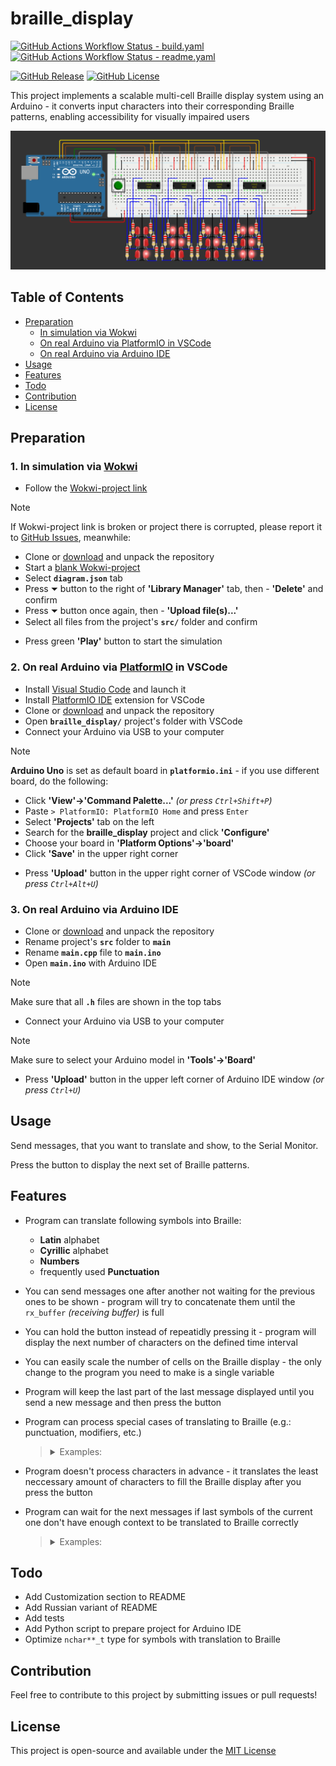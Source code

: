 # braille_display

[![GitHub Actions Workflow Status - build.yaml](https://img.shields.io/github/actions/workflow/status/dakalamin/braille_display/build.yaml?style=flat-square&label=PlatformIO%20build)](https://github.com/dakalamin/braille_display/actions/workflows/build.yaml)
[![GitHub Actions Workflow Status - readme.yaml](https://img.shields.io/endpoint?url=https://gist.githubusercontent.com/dakalamin/a03fafd87cde1d5878f7955cac843017/raw/braille_displa_readme_badge.json)](https://github.com/dakalamin/braille_display/actions/workflows/readme.yaml)

[![GitHub Release](https://img.shields.io/github/v/release/dakalamin/braille_display?sort=semver&display_name=tag&style=flat-square&label=Release)](https://github.com/dakalamin/braille_display/releases)
[![GitHub License](https://img.shields.io/github/license/dakalamin/braille_display?style=flat-square&label=License)](#license)

This project implements a scalable multi-cell Braille display system using an Arduino - it converts input characters into their corresponding Braille patterns, enabling accessibility for visually impaired users

![project breadboard scheme](assets/image.png)

## Table of Contents

- [Preparation](#preparation)
	- [In simulation via Wokwi](#1-in-simulation-via-wokwi)
	- [On real Arduino via PlatformIO in VSCode](#2-on-real-arduino-via-platformio-in-vscode)
	- [On real Arduino via Arduino IDE](#3-on-real-arduino-via-arduino-ide)
- [Usage](#usage)
- [Features](#features)
- [Todo](#todo)
- [Contribution](#contribution)
- [License](#license)

## Preparation

### **1. In simulation via [Wokwi](https://wokwi.com)**
- Follow the [Wokwi-project link](https://wokwi.com/projects/410634164212519937)
> [!NOTE]  
> If Wokwi-project link is broken or project there is corrupted, please report it to [GitHub Issues](https://github.com/dakalamin/braille_display/issues), meanwhile:
> - Clone or [download](https://github.com/dakalamin/braille_display/archive/refs/heads/main.zip) and unpack the repository
> - Start a [blank Wokwi-project](https://wokwi.com/projects/new/blank)
> - Select **`diagram.json`** tab
> - Press ⏷ button to the right of **'Library Manager'** tab, then - **'Delete'** and confirm
> - Press ⏷ button once again, then - **'Upload file(s)...'**
> - Select all files from the project's **`src/`** folder and confirm
- Press green **'Play'** button to start the simulation 

### **2. On real Arduino via [PlatformIO](https://platformio.org) in VSCode**
- Install [Visual Studio Code](https://code.visualstudio.com) and launch it
- Install [PlatformIO IDE](https://marketplace.visualstudio.com/items?itemName=platformio.platformio-ide) extension for VSCode
- Clone or [download](https://github.com/dakalamin/braille_display/archive/refs/heads/main.zip) and unpack the repository
- Open **`braille_display/`** project's folder with VSCode
- Connect your Arduino via USB to your computer
> [!NOTE]
> **Arduino Uno** is set as default board in **`platformio.ini`** - if you use different board, do the following:
> - Click **'View'->'Command Palette...'** _(or press `Ctrl+Shift+P`)_
> - Paste `> PlatformIO: PlatformIO Home` and press `Enter`
> - Select **'Projects'** tab on the left
> - Search for the **braille_display** project and click **'Configure'**
> - Choose your board in **'Platform Options'→'board'**
> - Click **'Save'** in the upper right corner
- Press **'Upload'** button in the upper right corner of VSCode window _(or press `Ctrl+Alt+U`)_

### **3. On real Arduino via Arduino IDE**
- Clone or [download](https://github.com/dakalamin/braille_display/archive/refs/heads/main.zip) and unpack the repository
- Rename project's **`src`** folder to **`main`**
- Rename **`main.cpp`** file to **`main.ino`**
- Open **`main.ino`** with Arduino IDE
> [!Note]
> Make sure that all **`.h`** files are shown in the top tabs
- Connect your Arduino via USB to your computer
> [!Note]
> Make sure to select your Arduino model in **'Tools'→'Board'**
- Press **'Upload'** button in the upper left corner of Arduino IDE window _(or press `Ctrl+U`)_

## Usage

Send messages, that you want to translate and show, to the Serial Monitor.

Press the button to display the next set of Braille patterns.

## Features

- Program can translate following symbols into Braille:
	- **Latin** alphabet
	- **Cyrillic** alphabet
	- **Numbers**
	- frequently used **Punctuation**

- You can send messages one after another not waiting for the previous ones to be shown - program will try to concatenate them until the `rx_buffer` _(receiving buffer)_ is full

- You can hold the button instead of repeatidly pressing it - program will display the next number of characters on the defined time interval

- You can easily scale the number of cells on the Braille display - the only change to the program you need to make is a single variable

- Program will keep the last part of the last message displayed until you send a new message and then press the button

- Program can process special cases of translating to Braille (e.g.: punctuation, modifiers, etc.)
	> <details>
	> <summary>Examples:</summary>
	>
	> - capital modifier is required before capital letters: **`XyZ`** → **<code><ins>⠠</ins>⠭⠽<ins>⠠</ins>⠵</code>**
	> - numeric modifier is required before numbers: **`a 12`** → **<code>⠁ <ins>⠼</ins>⠁⠃</code>**
	> - **.** (dot) symbol has different translations:<ul>
	> - **`N.o`** → **<code>⠠⠝<ins>⠲</ins>⠕</code>** _(a grammatical dot)_
	> - **`8.9`** → **<code>⠼⠓<ins>⠨</ins>⠊</code>** _(a decimal dot)_
	> 	- **\*** (asterisk) symbol is translated into a doubled **⠔** Braille pattern: **`5 * 6`**→ **<code>⠼⠑ <ins>⠔⠔</ins> ⠼⠋</code>**
	> 	- **"** (quote) symbol's Braille pattern alternates on opens and closes: **`m "q" n`** → **<code>⠍ <ins>⠦</ins>⠟<ins>⠴</ins> ⠝</code>**
	> - quote, unpaired until EOM, can be paired automatically: **`"k`** → **<code>⠦⠅<ins>⠴</ins></code>**
	> </details>

- Program doesn't process characters in advance - it translates the least neccessary amount of characters to fill the Braille display after you press the button

- Program can wait for the next messages if last symbols of the current one don't have enough context to be translated to Braille correctly
	> <details>
	> <summary>Examples:</summary>
	>
	> First comes **<code>30<ins>.</ins></code>** message
	> - there is not enough context in the message for the **.** (dot) symbol to be translated to Braille
	> - program sends **`⠼⠉⠚`** patterns to the display (without **.** symbol) and waits for the next message:
	> 	- then comes **`25`** message → program shows **<code><ins>⠨</ins>⠃⠑</code>** _(decimal dot)_
	> 	<br>**-or-**
	> 	- then comes **` re`** message → program shows **<code><ins>⠲</ins>⠗⠑</code>** _(grammatical dot)_
	> </details>

## Todo

- Add Customization section to README
- Add Russian variant of README
- Add tests
- Add Python script to prepare project for Arduino IDE
- Optimize `nchar**_t` type for symbols with translation to Braille

## Contribution

Feel free to contribute to this project by submitting issues or pull requests!

## License

This project is open-source and available under the [MIT License](LICENSE)
